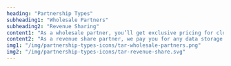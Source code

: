 ```yaml
---
heading: "Partnership Types"
subheading1: "Wholesale Partners"
subheading2: "Revenue Sharing"
content1: "As a wholesale partner, you’ll get exclusive pricing for cloud storage on Tardigrade’s global network."
content2: "As a revenue share partner, we pay you for any data storage you drive to our network."
img1: "/img/partnership-types-icons/tar-wholesale-partners.png"
img2: "/img/partnership-types-icons/tar-revenue-share.svg"
---
```

